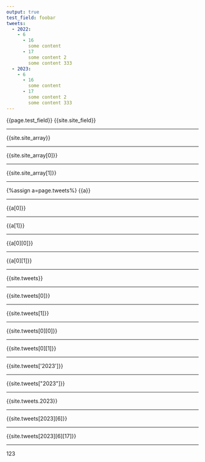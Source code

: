 ```yaml
---
output: true
test_field: foobar
tweets:
  - 2022:
    - 6
      - 16
        some content
      - 17
        some content 2
        some content 333
  - 2023:
    - 6
      - 16
        some content
      - 17
        some content 2
        some content 333
---
```

{{page.test_field}}
{{site.site_field}}

---
{{site.site_array}}

---
{{site.site_array[0]}}

---
{{site.site_array[1]}}

---
{%assign a=page.tweets%}
{{a}}

---
{{a[0]}}

---
{{a[1]}}

---
{{a[0][0]}}

---
{{a[0][1]}}

---
{{site.tweets}}

---
{{site.tweets[0]}}

---
{{site.tweets[1]}}

---
{{site.tweets[0][0]}}

---
{{site.tweets[0][1]}}

---
{{site.tweets['2023']}}

---
{{site.tweets["2023"]}}

---
{{site.tweets.2023}}

---
{{site.tweets[2023][6]}}

---
{{site.tweets[2023][6][17]}}

---
123
